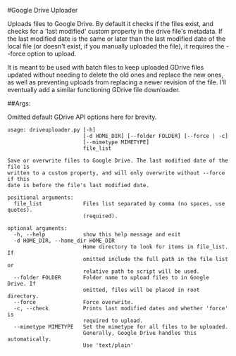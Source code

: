 #Google Drive Uploader

Uploads files to Google Drive. By default it checks if the files exist, and checks for a 'last modified' custom property in the drive file's metadata. If the last modified date is the same or later than the last modified date of the local file (or doesn't exist, if you manually uploaded the file), it requires the --force option to upload.

It is meant to be used with batch files to keep uploaded GDrive files updated without needing to delete the old ones and replace the new ones, as well as preventing uploads from replacing a newer revision of the file. I'll eventually add a similar functioning GDrive file downloader.

##Args:

Omitted default GDrive API options here for brevity.

```
usage: driveuploader.py [-h]
                        [-d HOME_DIR] [--folder FOLDER] [--force | -c]
                        [--mimetype MIMETYPE]
                        file_list

Save or overwrite files to Google Drive. The last modified date of the file is
written to a custom property, and will only overwrite without --force if this
date is before the file's last modified date.

positional arguments:
  file_list             Files list separated by comma (no spaces, use quotes).
                        (required).

optional arguments:
  -h, --help            show this help message and exit
  -d HOME_DIR, --home_dir HOME_DIR
                        Home directory to look for items in file_list. If
                        omitted include the full path in the file list or
                        relative path to script will be used.
  --folder FOLDER       Folder name to upload files to in Google Drive. If
                        omitted, files will be placed in root directory.
  --force               Force overwrite.
  -c, --check           Prints last modified dates and whether 'force' is
                        required to upload.
  --mimetype MIMETYPE   Set the mimetype for all files to be uploaded.
                        Generally, Google Drive handles this automatically.
                        Use 'text/plain'
```
